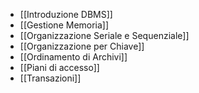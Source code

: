 - [[Introduzione DBMS]]
- [[Gestione Memoria]]
- [[Organizzazione Seriale e Sequenziale]]
- [[Organizzazione per Chiave]]
- [[Ordinamento di Archivi]]
- [[Piani di accesso]]
- [[Transazioni]]